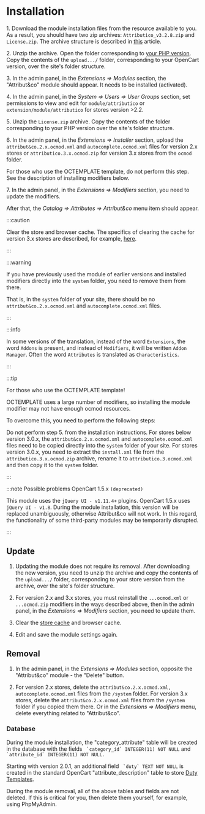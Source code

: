﻿---
sidebar_position: 2
---

# Installation

1\. Download the module installation files from the resource available to you. As a result, you should have two zip archives: `Attributico_v3.2.8.zip` and `License.zip`. The archive structure is described in [this](included.html) article.

2\. Unzip the archive. Open the folder corresponding to [your PHP version](included.html#included-differences). Copy the contents of the `upload.../` folder, corresponding to your OpenCart version, over the site's folder structure.

3\. In the admin panel, in the *Extensions ⇒ Modules* section, the "Attribut&co" module should appear. It needs to be installed (activated).

4\. In the admin panel, in the *System ⇒ Users ⇒ User Groups* section, set permissions to view and edit for `module/attributico` or `extension/module/attributico` for stores version >2.2.

5\. Unzip the `License.zip` archive. Copy the contents of the folder corresponding to your PHP version over the site's folder structure.

6\. In the admin panel, in the *Extensions ⇒ Installer* section, upload the `attribut&co.2.x.ocmod.xml` and `autocomplete.ocmod.xml` files for version 2.x stores or `attributico.3.x.ocmod.zip` for version 3.x stores from the `ocmod` folder.

For those who use the OCTEMPLATE template, do not perform this step. See the description of installing modifiers below.

7\. In the admin panel, in the *Extensions ⇒ Modifiers* section, you need to update the modifiers.

After that, the *Catalog ⇒ Attributes ⇒ Attribut&co* menu item should appear.

:::caution

Clear the store and browser cache. The specifics of clearing the cache for version 3.x stores are described, for example, [here](https://shopiweb.ru/opencart-3/kesh-opencart-3-ochistka-kesha/).

:::

:::warning

If you have previously used the module of earlier versions and installed modifiers directly into the `system` folder, you need to remove them from there.

That is, in the `system` folder of your site, there should be no `attribut&co.2.x.ocmod.xml` and `autocomplete.ocmod.xml` files.

:::

:::info

In some versions of the translation, instead of the word `Extensions`, the word `Addons` is present, and instead of `Modifiers`, it will be written `Addon Manager`.
Often the word `Attributes` is translated as `Characteristics`.

:::

:::tip

For those who use the OCTEMPLATE template!

OCTEMPLATE uses a large number of modifiers, so installing the module modifier may not have enough ocmod resources.

To overcome this, you need to perform the following steps:

Do not perform step 5\. from the installation instructions. For stores below version 3.0.x, the `attribut&co.2.x.ocmod.xml` and `autocomplete.ocmod.xml` files need to be copied directly into the `system` folder of your site. For stores version 3.0.x, you need to extract the `install.xml` file from the `attributico.3.x.ocmod.zip` archive, rename it to `attributico.3.ocmod.xml` and then copy it to the `system` folder.

:::

:::note
Possible problems OpenCart 1.5.x `(deprecated)`

This module uses the `jQuery UI - v1.11.4+` plugins. OpenCart 1.5.x uses `jQuery UI - v1.8`. During the module installation, this version will be replaced unambiguously, otherwise Attribut&co will not work. In this regard, the functionality of some third-party modules may be temporarily disrupted.

:::

## Update

1. Updating the module does not require its removal. After downloading the new version, you need to unzip the archive and copy the contents of the `upload.../` folder, corresponding to your store version from the archive, over the site's folder structure.

2. For version 2.x and 3.x stores, you must reinstall the `...ocmod.xml` or `...ocmod.zip` modifiers in the ways described above, then in the admin panel, in the *Extensions ⇒ Modifiers* section, you need to update them.

3. Clear the [store cache](https://shopiweb.ru/opencart-3/kesh-opencart-3-ochistka-kesha/) and browser cache.

4. Edit and save the module settings again.

## Removal

1. In the admin panel, in the *Extensions ⇒ Modules* section, opposite the "Attribut&co" module - the "Delete" button.

2. For version 2.x stores, delete the `attribut&co.2.x.ocmod.xml, autocomplete.ocmod.xml` files from the `/system` folder. For version 3.x stores, delete the `attribut&co.2.x.ocmod.xml` files from the `/system` folder if you copied them there. Or in the *Extensions ⇒ Modifiers* menu, delete everything related to "Attribut&co".

### Database

During the module installation, the "category_attribute" table will be created in the database with the fields `` `category_id` INTEGER(11) NOT NULL`` and `` `attribute_id` INTEGER(11) NOT NULL.``

Starting with version 2.0.1, an additional field `` `duty` TEXT NOT NULL`` is created in the standard OpenCart "attribute_description" table to store [Duty Templates](theory.html#theory-duty).

During the module removal, all of the above tables and fields are not deleted. If this is critical for you, then delete them yourself, for example, using PhpMyAdmin.
